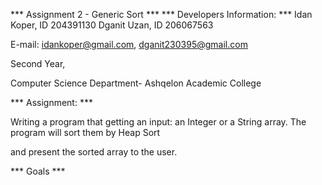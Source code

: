 *** Assignment 2 - Generic Sort ***
*** Developers Information: ***
Idan Koper, ID 204391130
Dganit Uzan, ID 206067563

E-mail: idankoper@gmail.com, dganit230395@gmail.com

Second Year,

Computer Science Department- Ashqelon Academic College

*** Assignment: ***

Writing a program that getting an input: an Integer or a String array. The program will sort them by Heap Sort 

and present the sorted array to the user.

*** Goals ***


